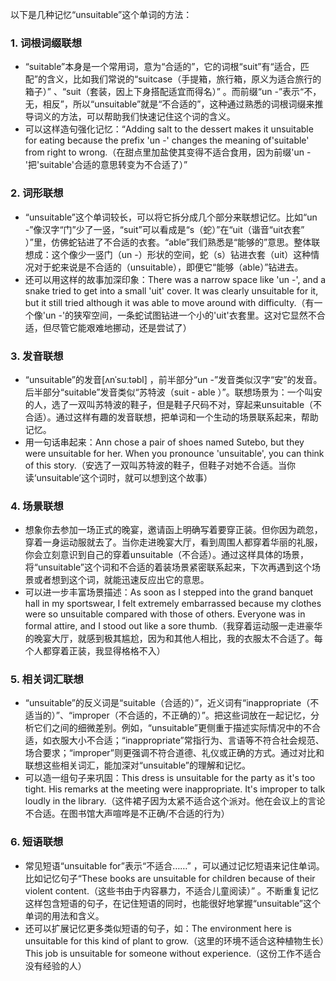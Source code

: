 以下是几种记忆“unsuitable”这个单词的方法：

### 1. 词根词缀联想
 - “suitable”本身是一个常用词，意为“合适的”，它的词根“suit”有“适合，匹配”的含义，比如我们常说的“suitcase（手提箱，旅行箱，原义为适合旅行的箱子）” 、“suit（套装，因上下身搭配适宜而得名）” 。而前缀“un -”表示“不，无，相反”，所以“unsuitable”就是“不合适的”，这种通过熟悉的词根词缀来推导词义的方法，可以帮助我们快速记住这个词的含义。
 - 可以这样造句强化记忆：“Adding salt to the dessert makes it unsuitable for eating because the prefix 'un -' changes the meaning of'suitable' from right to wrong.（在甜点里加盐使其变得不适合食用，因为前缀'un -'把'suitable'合适的意思转变为不合适了）” 

### 2. 词形联想
 - “unsuitable”这个单词较长，可以将它拆分成几个部分来联想记忆。比如“un -”像汉字“门”少了一竖，“suit”可以看成是“s（蛇）”在“uit（谐音“uit衣套” ）”里，仿佛蛇钻进了不合适的衣套。“able”我们熟悉是“能够的”意思。整体联想成：这个像少一竖门（un -）形状的空间，蛇（s）钻进衣套（uit）这种情况对于蛇来说是不合适的（unsuitable），即便它“能够（able）”钻进去。
 - 还可以用这样的故事加深印象：There was a narrow space like 'un -', and a snake tried to get into a small 'uit' cover. It was clearly unsuitable for it, but it still tried although it was able to move around with difficulty.（有一个像'un -'的狭窄空间，一条蛇试图钻进一个小的'uit'衣套里。这对它显然不合适，但尽管它能艰难地挪动，还是尝试了）

### 3. 发音联想
 - “unsuitable”的发音[ʌnˈsuːtəbl] ，前半部分“un -”发音类似汉字“安”的发音。后半部分“suitable”发音类似“苏特波（suit - able ）”。联想场景为：一个叫安的人，选了一双叫苏特波的鞋子，但是鞋子尺码不对，穿起来unsuitable（不合适）。通过这样有趣的发音联想，把单词和一个生动的场景联系起来，帮助记忆。
 - 用一句话串起来：Ann chose a pair of shoes named Sutebo, but they were unsuitable for her. When you pronounce 'unsuitable', you can think of this story.（安选了一双叫苏特波的鞋子，但鞋子对她不合适。当你读‘unsuitable’这个词时，就可以想到这个故事）

### 4. 场景联想
 - 想象你去参加一场正式的晚宴，邀请函上明确写着要穿正装。但你因为疏忽，穿着一身运动服就去了。当你走进晚宴大厅，看到周围人都穿着华丽的礼服，你会立刻意识到自己的穿着unsuitable（不合适）。通过这样具体的场景，将“unsuitable”这个词和不合适的着装场景紧密联系起来，下次再遇到这个场景或者想到这个词，就能迅速反应出它的意思。
 - 可以进一步丰富场景描述：As soon as I stepped into the grand banquet hall in my sportswear, I felt extremely embarrassed because my clothes were so unsuitable compared with those of others. Everyone was in formal attire, and I stood out like a sore thumb.（我穿着运动服一走进豪华的晚宴大厅，就感到极其尴尬，因为和其他人相比，我的衣服太不合适了。每个人都穿着正装，我显得格格不入）

### 5. 相关词汇联想
 - “unsuitable”的反义词是“suitable（合适的）”，近义词有“inappropriate（不适当的）”、“improper（不合适的，不正确的）”。把这些词放在一起记忆，分析它们之间的细微差别。例如，“unsuitable”更侧重于描述实际情况中的不合适，如衣服大小不合适；“inappropriate”常指行为、言语等不符合社会规范、场合要求；“improper”则更强调不符合道德、礼仪或正确的方式。通过对比和联想这些相关词汇，能加深对“unsuitable”的理解和记忆。
 - 可以造一组句子来巩固：This dress is unsuitable for the party as it's too tight. His remarks at the meeting were inappropriate. It's improper to talk loudly in the library.（这件裙子因为太紧不适合这个派对。他在会议上的言论不合适。在图书馆大声喧哗是不正确/不合适的行为）

### 6. 短语联想
 - 常见短语“unsuitable for”表示“不适合……” ，可以通过记忆短语来记住单词。比如记忆句子“These books are unsuitable for children because of their violent content.（这些书由于内容暴力，不适合儿童阅读）” 。不断重复记忆这样包含短语的句子，在记住短语的同时，也能很好地掌握“unsuitable”这个单词的用法和含义。
 - 还可以扩展记忆更多类似短语的句子，如：The environment here is unsuitable for this kind of plant to grow.（这里的环境不适合这种植物生长）This job is unsuitable for someone without experience.（这份工作不适合没有经验的人） 